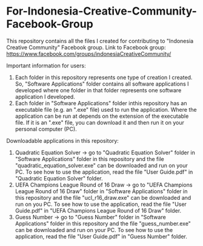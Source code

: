 # For-Indonesia-Creative-Community-Facebook-Group
This repository contains all the files I created for contributing to "Indonesia Creative Community" Facebook group. 
Link to Facebook group: https://www.facebook.com/groups/indonesiaCreativeCommunity/

Important information for users:
1. Each folder in this repository represents one type of creation I created. So, "Software Applications" folder contains all software
applications I developed where one folder in that folder represents one software application I developed.
2. Each folder in "Software Applications" folder inthis repository has an executable file (e.g. an ".exe" file) used to run the application. 
Where the application can be run at depends on the extension of the executable file. If it is an ".exe" file, you can download it and then run it on your
personal computer (PC).

Downloadable applications in this repository:
1. Quadratic Equation Solver -> go to "Quadratic Equation Solver" folder in "Software Applications" folder in this repository and the file 
"quadratic_equation_solver.exe" can be downloaded and run on your PC. To see how to use the application, read the file "User Guide.pdf" in 
"Quadratic Equation Solver" folder.
2. UEFA Champions League Round of 16 Draw -> go to "UEFA Champions League Round of 16 Draw" folder in "Software Applications" folder 
in this repository and the file "ucl_r16_draw.exe" can be downloaded and run on you PC. To see how to use the application, 
read the file "User Guide.pdf" in "UEFA Champions League Round of 16 Draw" folder.
3. Guess Number -> go to "Guess Number" folder in "Software Applications" folder in this repository and the file "guess_number.exe" can 
be downloaded and run on your PC. To see how to use the application, read the file "User Guide.pdf" in "Guess Number" folder.
